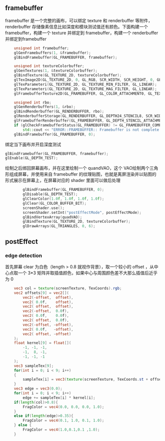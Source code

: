 
## framebuffer

framebuffer 是一个完整的画布，可以绑定 texture 和 renderbuffer 等附件，renderbuffer 存储像素信息比如深度和模块测试值还有颜色。下面构建一个 framebuffer，构建一个 texture 并绑定到 framebuffer，构建一个 renderbuffer 并绑定到framebuffer

```cpp
    unsigned int framebuffer;
    glGenFramebuffers(1, &framebuffer);
    glBindFramebuffer(GL_FRAMEBUFFER, framebuffer);

    unsigned int textureColorbuffer;
    glGenTextures(1, &textureColorbuffer);
    glBindTexture(GL_TEXTURE_2D, textureColorbuffer);
    glTexImage2D(GL_TEXTURE_2D, 0, GL_RGB, SCR_WIDTH, SCR_HEIGHT, 0, GL_RGB, GL_UNSIGNED_BYTE, NULL);
    glTexParameteri(GL_TEXTURE_2D, GL_TEXTURE_MIN_FILTER, GL_LINEAR);
    glTexParameteri(GL_TEXTURE_2D, GL_TEXTURE_MAG_FILTER, GL_LINEAR);
    glFramebufferTexture2D(GL_FRAMEBUFFER, GL_COLOR_ATTACHMENT0, GL_TEXTURE_2D, textureColorbuffer, 0);

    unsigned int rbo;
    glGenRenderbuffers(1, &rbo);
    glBindRenderbuffer(GL_RENDERBUFFER, rbo);
    glRenderbufferStorage(GL_RENDERBUFFER, GL_DEPTH24_STENCIL8, SCR_WIDTH, SCR_HEIGHT); 
    glFramebufferRenderbuffer(GL_FRAMEBUFFER, GL_DEPTH_STENCIL_ATTACHMENT, GL_RENDERBUFFER, rbo);
    if (glCheckFramebufferStatus(GL_FRAMEBUFFER) != GL_FRAMEBUFFER_COMPLETE)
        std::cout << "ERROR::FRAMEBUFFER:: Framebuffer is not complete!" << std::endl;
    glBindFramebuffer(GL_FRAMEBUFFER, 0);
```

绑定当下画布并开启深度测试

```cpp
glBindFramebuffer(GL_FRAMEBUFFER, framebuffer);
glEnable(GL_DEPTH_TEST);
```

绘制之后绑回屏幕画布，并在这里绘制一个 quandVAO，这个 VAO绘制两个三角形组成屏幕，并使用来自 framebuffer 的纹理贴图，也就是离屏渲染并以贴图的形式展示在屏幕上，在屏幕对应的 shader 里面可以做后处理

```cpp
        glBindFramebuffer(GL_FRAMEBUFFER, 0);
        glDisable(GL_DEPTH_TEST); 
        glClearColor(1.0f, 1.0f, 1.0f, 1.0f);
        glClear(GL_COLOR_BUFFER_BIT);
        screenShader.use();
        screenShader.setInt("postEffectMode", postEffectMode);
        glBindVertexArray(quadVAO);
        glBindTexture(GL_TEXTURE_2D, textureColorbuffer);	
        glDrawArrays(GL_TRIANGLES, 0, 6);
```

## postEffect

### edge detection 

首先屏幕 clear 为白色（length > 0.8 就视作背景），取一个较小的 offset ，从中心点取一个 3*3 矩阵并取插值颜色，如果中心与周围颜色差不大那么插值后近乎为  0 

```glsl
    vec3 col = texture(screenTexture, TexCoords).rgb;
    vec2 offsets[9] = vec2[](
        vec2(-offset,  offset), 
        vec2( 0.0f,    offset), 
        vec2( offset,  offset), 
        vec2(-offset,  0.0f),   
        vec2( 0.0f,    0.0f),   
        vec2( offset,  0.0f),   
        vec2(-offset, -offset), 
        vec2( 0.0f,   -offset), 
        vec2( offset, -offset)  
    );
    float kernel[9] = float[](
        -1, -1, -1,
        -1,  8, -1,
        -1, -1, -1
    );
    vec3 sampleTex[9];
    for(int i = 0; i < 9; i++)
    {
        sampleTex[i] = vec3(texture(screenTexture, TexCoords.st + offsets[i]));
    }
    vec3 edge = vec3(0.0);
    for(int i = 0; i < 9; i++)
        edge += sampleTex[i] * kernel[i];
    if(length(col)>0.8){
        FragColor = vec4(0.0, 0.0, 0.0, 1.0);
    }
    else if(length(edge)>0.35){
        FragColor = vec4(0.1, 1.0, 0.1, 1.0);
    } else {
        FragColor = vec4(1.0,0.1,0.1 ,1.0);
    }
```